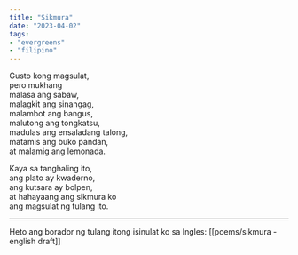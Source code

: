 ```yaml
---
title: "Sikmura"
date: "2023-04-02"
tags:
- "evergreens"
- "filipino"
---
```


Gusto kong magsulat,  
pero mukhang  
malasa ang sabaw,  
malagkit ang sinangag,  
malambot ang bangus,  
malutong ang tongkatsu,  
madulas ang ensaladang talong,  
matamis ang buko pandan,  
at malamig ang lemonada.  

Kaya sa tanghaling ito,  
ang plato ay kwaderno,  
ang kutsara ay bolpen,  
at hahayaang ang sikmura ko  
ang magsulat ng tulang ito.  

***

Heto ang borador ng tulang itong isinulat ko sa Ingles: [[poems/sikmura - english draft]]